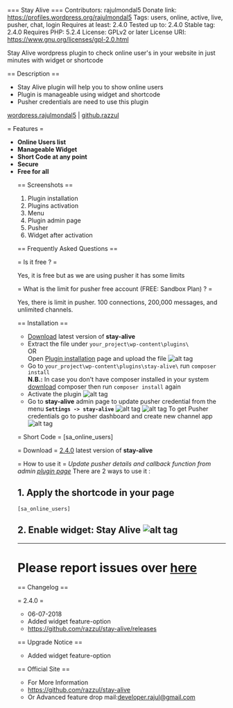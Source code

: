 === Stay Alive ===
Contributors: rajulmondal5
Donate link: https://profiles.wordpress.org/rajulmondal5
Tags: users, online, active, live, pusher, chat, login
Requires at least: 2.4.0
Tested up to: 2.4.0
Stable tag: 2.4.0
Requires PHP: 5.2.4
License: GPLv2 or later
License URI: https://www.gnu.org/licenses/gpl-2.0.html

Stay Alive wordpress plugin to check online user's in your website in just minutes with widget or shortcode

== Description ==

* Stay Alive plugin will help you to show online users 
* Plugin is manageable using widget and shortcode 
* Pusher credentials are need to use this plugin

<a target="_blank" href="https://profiles.wordpress.org/rajulmondal5">wordpress.rajulmondal5</a> | <a target="_blank" href="https://github.com/razzul">github.razzul</a>

= Features =
<ul>
	<li><strong>Online Users list</strong></li>
	<li><strong>Manageable Widget</strong></li>
	<li><strong>Short Code at any point</strong></li>
	<li><strong>Secure</strong>
	<li><strong>Free for all</strong>

== Screenshots ==

1. Plugin installation
2. Plugins activation
3. Menu
4. Plugin admin page
5. Pusher
6. Widget after activation

== Frequently Asked Questions ==

= Is it free ? =

Yes, it is free but as we are using pusher it has some limits

= What is the limit for pusher free account (FREE: Sandbox Plan) ? =

Yes, there is limit in pusher. 100 connections, 200,000 messages, and unlimited channels.

== Installation ==

* [Download](https://github.com/razzul/stay-alive/releases) latest version of **stay-alive** 
* Extract the file under `your_project\wp-content\plugins\` <br> OR <br> Open [Plugin installation](http://localhost/wordpress-talk/wp-admin/plugin-install.php) page and upload the file ![alt tag](https://raw.githubusercontent.com/razzul/stay-alive/master/screenshoots/1.jpg)
* Go to `your_project\wp-content\plugins\stay-alive\` run `composer install`<br>
  **N.B.:** In case you don't have composer installed in your system [download](https://getcomposer.org/download/) composer then run `composer install` again
* Activate the plugin ![alt tag](https://raw.githubusercontent.com/razzul/stay-alive/master/screenshoots/2.jpg)
* Go to **stay-alive** admin page to update pusher credential from the menu **`Settings -> stay-alive`** ![alt tag](https://raw.githubusercontent.com/razzul/stay-alive/master/screenshoots/3.jpg) ![alt tag](https://raw.githubusercontent.com/razzul/stay-alive/master/screenshoots/4.jpg) To get Pusher credentials go to pusher dashboard and create new channel app ![alt tag](https://raw.githubusercontent.com/razzul/stay-alive/master/screenshoots/5.jpg)

= Short Code =
[sa_online_users]

= Download =
[2.4.0](https://github.com/razzul/stay-alive/releases) latest version of **stay-alive**

= How to use it =
*Update pusher details and callback function from admin [plugin page](http://localhost/wordpress-talk/wp-admin/options-general.php?page=stay-alive-admin)* There are 2 ways to use it :
## 1. Apply the shortcode in your page 
```
[sa_online_users]
```
## 2. Enable widget: Stay Alive ![alt tag](https://raw.githubusercontent.com/razzul/stay-alive/master/screenshoots/6.jpg)

--------------------------------------------
# Please report issues over [here](https://github.com/razzul/stay-alive/issues/new)

== Changelog ==

= 2.4.0 =
* 06-07-2018
* Added widget feature-option
* https://github.com/razzul/stay-alive/releases
  
== Upgrade Notice ==
* Added widget feature-option

== Official Site ==
* For More Information
* https://github.com/razzul/stay-alive
* Or Advanced feature drop mail:developer.rajul@gmail.com
